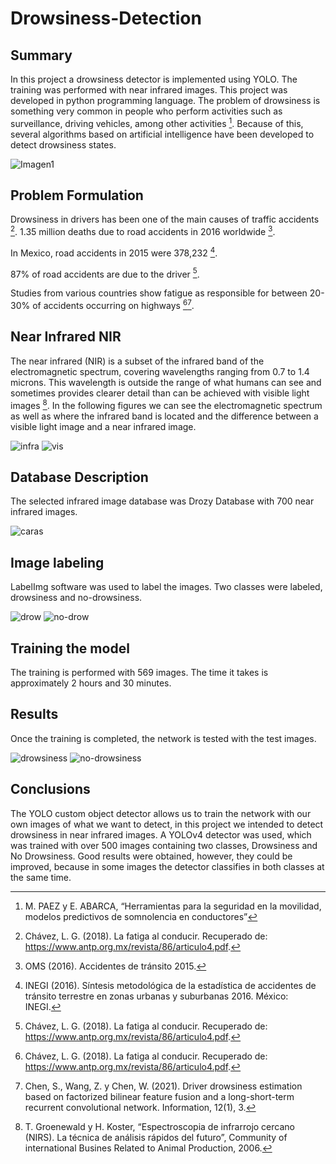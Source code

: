 # Drowsiness-Detection

## Summary
In this project a drowsiness detector is implemented using YOLO. The training was performed with near infrared images. 
This project was developed in python programming language. 
The problem of drowsiness is something very common in people who perform activities such as surveillance, driving vehicles, among other activities  [^1]. Because of this, several algorithms based on artificial intelligence have been developed to detect drowsiness states.

![Imagen1](https://user-images.githubusercontent.com/44073142/173001355-f962463b-d48f-4a66-87d1-a026bfc53800.png)

## Problem Formulation
Drowsiness in drivers has been one of the main causes of traffic accidents [^2].
1.35 million deaths due to road accidents in 2016 worldwide [^3].
 
In Mexico, road accidents in 2015 were 378,232 [^4].

87% of road accidents are due to the driver [^2].

Studies from various countries show fatigue as responsible for between 20-30% of accidents occurring on highways [^2][^5].

## Near Infrared NIR
The near infrared (NIR) is a subset of the infrared band of the electromagnetic spectrum, covering wavelengths ranging from 0.7 to 1.4 microns. This wavelength is outside the range of what humans can see and sometimes provides clearer detail than can be achieved with visible light images [^6]. In the following figures we can see the electromagnetic spectrum as well as where the infrared band is located and the difference between a visible light image and a near infrared image.

![infra](https://user-images.githubusercontent.com/44073142/173007110-a4838547-10ad-4191-b114-8ddad37b1e65.png)
![vis](https://user-images.githubusercontent.com/44073142/173007179-2b4288cf-1033-430d-9752-54362a09613d.png)

## Database Description
The selected infrared image database was Drozy Database with 700 near infrared images. 

![caras](https://user-images.githubusercontent.com/44073142/173008425-f4fe68d0-cc24-41c5-858d-a29bc1941533.png)

## Image labeling 
LabelImg software was used to label the images. Two classes were labeled, drowsiness and no-drowsiness.

![drow](https://user-images.githubusercontent.com/44073142/173008885-583591d8-0189-4227-a847-65815168c33d.png)
![no-drow](https://user-images.githubusercontent.com/44073142/173008924-89314005-2fef-44ca-b6bc-26c4eec0b67a.png)

## Training the model
The training is performed with 569 images. The time it takes is approximately 2 hours and 30 minutes. 

## Results
Once the training is completed, the network is tested with the test images. 

![drowsiness](https://user-images.githubusercontent.com/44073142/173009910-1b3d5b6e-949d-415c-8be1-fdd0bc67a424.png)
![no-drowsiness](https://user-images.githubusercontent.com/44073142/173010283-18f1d72b-301f-45d3-965b-3ea93efb08b6.png)

## Conclusions
The YOLO custom object detector allows us to train the network with our own images of what we want to detect, in this project we intended to detect drowsiness in near infrared images. A YOLOv4 detector was used, which was trained with over 500 images containing two classes, Drowsiness and No Drowsiness. Good results were obtained, however, they could be improved, because in some images the detector classifies in both classes at the same time. 

[^1]: M. PAEZ y E. ABARCA, “Herramientas para la seguridad en la movilidad, modelos predictivos de somnolencia en conductores”
[^2]: Chávez, L. G. (2018). La fatiga al conducir. Recuperado de: https://www.antp.org.mx/revista/86/articulo4.pdf.
[^3]: OMS (2016). Accidentes de tránsito 2015. 
[^4]: INEGI (2016). Síntesis metodológica de la estadística de accidentes de tránsito terrestre en zonas urbanas y suburbanas 2016. México: INEGI. 
[^5]: Chen, S., Wang, Z. y Chen, W. (2021). Driver drowsiness estimation based on factorized bilinear feature fusion and a long-short-term recurrent convolutional network. Information, 12(1), 3.
[^6]: T. Groenewald y H. Koster, “Espectroscopia de infrarrojo cercano (NIRS). La técnica de análisis rápidos del futuro”, Community of international Busines Related to Animal Production, 2006.




